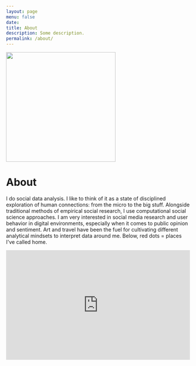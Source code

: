 ```yaml
---
layout: page
menu: false
date:
title: About
description: Some description.
permalink: /about/
---
```


<img class="img-rounded" src="https://github.com/FelipeVillota/FelipeVillota.github.io/blob/master/image_library/DALL%C2%B7E%202024-04-05%2007.35.00%20-%20Transport%20us%20to%20the%20heart%20of%20the%20stadium%2C%20where%20the%20hooligans%20erupt%20in%20fervent%20passion%20as%20they%20watch%20their%20beloved%20football%20team%2C%20thei.png" border="0" width="300">

# About

I do social data analysis. I like to think of it as a state of disciplined exploration of human connections: from the micro to the big stuff. Alongside traditional methods of empirical social research, I use computational social science approaches. I am very interested in social media research and user behavior in digital environments, especially when it comes to public opinion and sentiment. Art and travel have been the fuel for cultivating different analytical mindsets to interpret data around me. Below, red dots = places I've called home.

<iframe src="https://felipevillota.com/wp-content/uploads/2024/04/mapp.html" width="100%" height="300" style="border: none; overflow: hidden;"></iframe>
